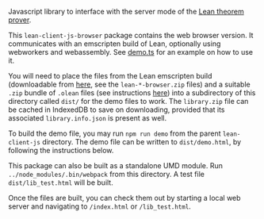 Javascript library to interface with the server mode of the [Lean theorem prover](https://leanprover.github.io/).

This `lean-client-js-browser` package contains the web browser version.  It communicates with an emscripten build of Lean, optionally using webworkers and webassembly.  See [demo.ts](./demo.ts) for an example on how to use it.

You will need to place the files from the Lean emscripten build (downloadable from [here](https://github.com/leanprover-community/lean-nightly/releases), see the `lean-*-browser.zip` files) and a suitable `.zip` bundle of `.olean` files (see instructions [here](https://github.com/bryangingechen/lean-web-editor/#creating-a-customized-libraryzip)) into a subdirectory of this directory called `dist/` for the demo files to work. The `library.zip` file can be cached in IndexedDB to save on downloading, provided that its associated `library.info.json` is present as well.

To build the demo file, you may run `npm run demo` from the parent `lean-client-js` directory. The demo file can be written to `dist/demo.html`, by following the instructions below.

This package can also be built as a standalone UMD module. Run `../node_modules/.bin/webpack` from this directory. A test file `dist/lib_test.html` will be built.

Once the files are built, you can check them out by starting a local web server and navigating to `/index.html` or `/lib_test.html`.
